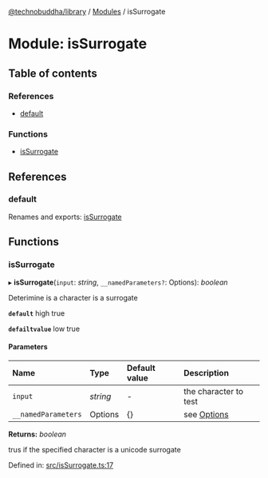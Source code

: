 [@technobuddha/library](../../README.md) / [Modules](../Modules.md) / isSurrogate

# Module: isSurrogate

## Table of contents

### References

- [default](issurrogate.md#default)

### Functions

- [isSurrogate](issurrogate.md#issurrogate)

## References

### default

Renames and exports: [isSurrogate](issurrogate.md#issurrogate)

## Functions

### isSurrogate

▸ **isSurrogate**(`input`: *string*, `__namedParameters?`: Options): *boolean*

Deterimine is a character is a surrogate

**`default`** high true

**`defailtvalue`** low true

#### Parameters

| Name | Type | Default value | Description |
| :------ | :------ | :------ | :------ |
| `input` | *string* | - | the character to test |
| `__namedParameters` | Options | {} | see [Options](almostequals.md#options) |

**Returns:** *boolean*

trus if the specified character is a unicode surrogate

Defined in: [src/isSurrogate.ts:17](https://github.com/technobuddha/hill.software/blob/65b5e5d/packages/library/src/isSurrogate.ts#L17)

